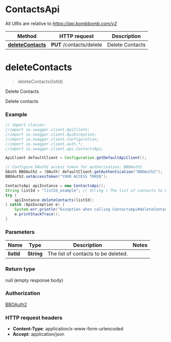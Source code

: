 # ContactsApi

All URIs are relative to *https://api.bombbomb.com/v2*

Method | HTTP request | Description
------------- | ------------- | -------------
[**deleteContacts**](ContactsApi.md#deleteContacts) | **PUT** /contacts/delete | Delete Contacts


<a name="deleteContacts"></a>
# **deleteContacts**
> deleteContacts(listId)

Delete Contacts

Delete contacts

### Example
```java
// Import classes:
//import io.swagger.client.ApiClient;
//import io.swagger.client.ApiException;
//import io.swagger.client.Configuration;
//import io.swagger.client.auth.*;
//import io.swagger.client.api.ContactsApi;

ApiClient defaultClient = Configuration.getDefaultApiClient();

// Configure OAuth2 access token for authorization: BBOAuth2
OAuth BBOAuth2 = (OAuth) defaultClient.getAuthentication("BBOAuth2");
BBOAuth2.setAccessToken("YOUR ACCESS TOKEN");

ContactsApi apiInstance = new ContactsApi();
String listId = "listId_example"; // String | The list of contacts to be deleted.
try {
    apiInstance.deleteContacts(listId);
} catch (ApiException e) {
    System.err.println("Exception when calling ContactsApi#deleteContacts");
    e.printStackTrace();
}
```

### Parameters

Name | Type | Description  | Notes
------------- | ------------- | ------------- | -------------
 **listId** | **String**| The list of contacts to be deleted. |

### Return type

null (empty response body)

### Authorization

[BBOAuth2](../README.md#BBOAuth2)

### HTTP request headers

 - **Content-Type**: application/x-www-form-urlencoded
 - **Accept**: application/json

